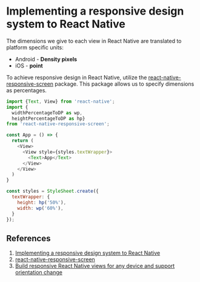 # Implementing a responsive design system to React Native

The dimensions we give to each view in React Native are translated to platform specific units:

- Android - **Density pixels**
- iOS - **point**

To achieve responsive design in React Native, utilize the [react-native-responsive-screen](https://github.com/marudy/react-native-responsive-screen) package. This package allows us to specify dimensions as percentages.

```js
import {Text, View} from 'react-native';
import {
  widthPercentageToDP as wp,
  heightPercentageToDP as hp}
from 'react-native-responsive-screen';

const App = () => {
  return (
    <View>
      <View style={styles.textWrapper}>
        <Text>App</Text>
      </View>
    </View>
  )
}

const styles = StyleSheet.create({
  textWrapper: {
    height: hp('50%'),
    width: wp('60%'),
  }
});
```

## References

1. [Implementing a responsive design system to React Native](https://uxdesign.cc/implementing-responsive-design-system-to-react-native-238c0cb7503e)
2. [react-native-responsive-screen](https://github.com/marudy/react-native-responsive-screen)
3. [Build responsive React Native views for any device and support orientation change](https://medium.com/react-native-training/build-responsive-react-native-views-for-any-device-and-support-orientation-change-1c8beba5bc23)

